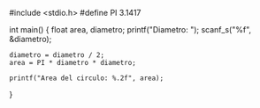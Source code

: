 #include <stdio.h>
#define PI 3.1417

int main()
{
    float area, diametro;
    printf("Diametro: ");
    scanf_s("%f", &diametro);

    diametro = diametro / 2;
    area = PI * diametro * diametro;

    printf("Area del circulo: %.2f", area);
}
